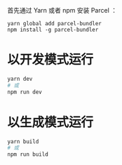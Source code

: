 首先通过 Yarn 或者 npm 安装 Parcel ：

```
yarn global add parcel-bundler
npm install -g parcel-bundler
```

# 以开发模式运行
```bash
yarn dev
# 或
npm run dev
```

# 以生成模式运行

```bash
yarn build
# 或
npm run build
```